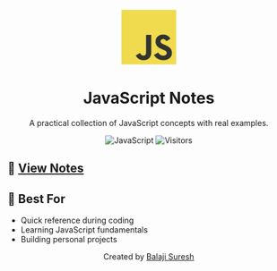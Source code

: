 <div align="center">
  <img src="https://raw.githubusercontent.com/devicons/devicon/master/icons/javascript/javascript-original.svg" alt="JavaScript Logo" width="100" height="100"/>
  
  # JavaScript Notes
  
  A practical collection of JavaScript concepts with real examples.
  
  ![JavaScript](https://img.shields.io/badge/JavaScript-F7DF1E?style=flat&logo=javascript&logoColor=black)
  ![Visitors](https://visitor-badge.laobi.icu/badge?page_id=balajisuresh1359.Javascript-Notes)
  
</div>

## 🔗 [View Notes](https://balajisuresh1359.github.io/balaji-area/code/javascript-notes.html)

## 🎯 Best For
- Quick reference during coding
- Learning JavaScript fundamentals
- Building personal projects

<div align="center">
  
Created by [Balaji Suresh](https://github.com/balajisuresh1359)
  
</div>
